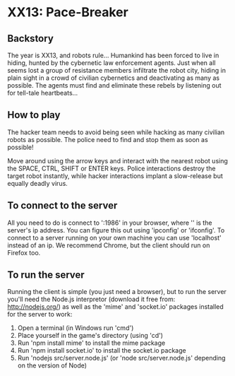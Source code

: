 XX13: Pace-Breaker
============

Backstory
------------------------------------
The year is XX13, and robots rule... Humankind has been forced to live in hiding, 
hunted by the cybernetic law enforcement agents. Just when all seems lost a group 
of resistance members infiltrate the robot city, hiding in plain sight in a crowd
of civilian cybernetics and deactivating as many as possible. The agents must 
find and eliminate these rebels by listening out for tell-tale heartbeats...

How to play
------------------------------------
The hacker team needs to avoid being seen while hacking as many civilian robots
as possible. The police need to find and stop them as soon as possible!

Move around using the arrow keys and interact with the nearest robot using the
SPACE, CTRL, SHIFT or ENTER keys. Police interactions destroy the target robot 
instantly, while hacker interactions implant a slow-release but equally deadly
virus.

To connect to the server
------------------------------------
All you need to do is connect to '<host ip address>:1986' in your browser, 
where '<host ip address>' is the
server's ip address. You can figure this out using 'ipconfig' or 'ifconfig'. To
connect to a server running on your own machine you can use 'localhost' instead
of an ip. We recommend Chrome, but the client should run on Firefox too. 

To run the server
------------------------------------
Running the client is simple (you just need a browser), but to run the server 
you'll need the Node.js interpretor (download it free from: http://nodejs.org/) 
as well as
the 'mime' and 'socket.io' packages installed for the server to work:
1. Open a terminal (in Windows run 'cmd')
2. Place yourself in the game's directory (using 'cd')
3. Run 'npm install mime' to install the mime package
4. Run 'npm install socket.io' to install the socket.io package
5. Run 'nodejs src/server.node.js' (or 'node src/server.node.js' depending on the version of Node)


